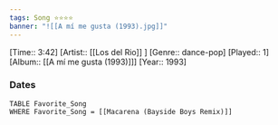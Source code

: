```yaml
---
tags: Song ⭐⭐⭐⭐ 
banner: "![[A mí me gusta (1993).jpg]]"
---
```

[Time:: 3:42]
[Artist:: [[Los del Rio]] ]
[Genre:: dance-pop]
[Played:: 1]
[Album:: [[A mí me gusta (1993)]]]
[Year:: 1993]
### Dates
````dataview
TABLE Favorite_Song
WHERE Favorite_Song = [[Macarena (Bayside Boys Remix)]]
````